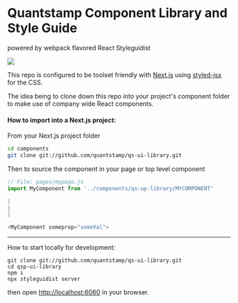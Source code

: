 # Quantstamp Component Library and Style Guide
powered by webpack flavored React Styleguidist

![](https://d3vv6lp55qjaqc.cloudfront.net/items/0U313M3L0p120g2Y1y3J/Image%202016-04-12%20at%207.25.03%20PM.png)

This repo is configured to be toolset friendly with [Next.js](https://github.com/zeit/next.js/) using [styled-jsx](https://github.com/zeit/styled-jsx) for the CSS. 

The idea being to clone down this repo into your project's component folder to make use of company wide React components.

#### How to import into a Next.js project:
From your Next.js project folder
```bash
cd components
git clone git://github.com/quantstamp/qs-ui-library.git
```

Then to source the component in your page or top level component
```js
// File: pages/mypage.js
import MyComponent from '../components/qs-up-library/MYCOMPONENT'

|
|
|

<MyComponent someprop="someVal">
```

------------

How to start locally for development:

```
git clone git://github.com/quantstamp/qs-ui-library.git
cd qsp-ui-library
npm i
npx styleguidist server
```

then open [http://localhost:6060](http://localhost:6060) in your browser.


